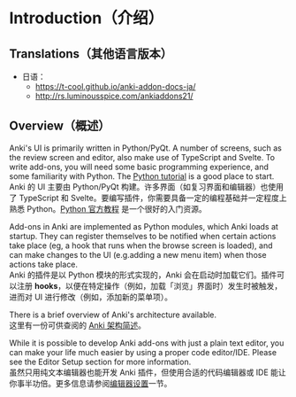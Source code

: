 # Introduction（介绍）

## Translations（其他语言版本）

- 日语：
  - <https://t-cool.github.io/anki-addon-docs-ja/>
  - <http://rs.luminousspice.com/ankiaddons21/>

## Overview（概述）

Anki's UI is primarily written in Python/PyQt. A number of screens, such as the review screen and editor, also make use of TypeScript and Svelte. To write add-ons, you will need some basic programming experience, and some familiarity with Python. The [Python tutorial](http://docs.python.org/tutorial/) is a good place to start.<br>
Anki 的 UI 主要由 Python/PyQt 构建。许多界面（如复习界面和编辑器）也使用了 TypeScript 和 Svelte。要编写插件，你需要具备一定的编程基础并一定程度上熟悉 Python。[Python 官方教程](http://docs.python.org/tutorial/) 是一个很好的入门资源。

Add-ons in Anki are implemented as Python modules, which Anki loads at startup. They can register themselves to be notified when certain actions take place (eg, a hook that runs when the browse screen is loaded), and can make changes to the UI (e.g.adding a new menu item) when those actions take place.<br>
Anki 的插件是以 Python 模块的形式实现的，Anki 会在启动时加载它们。插件可以注册 **hooks**，以便在特定操作（例如，加载「浏览」界面时）发生时被触发，进而对 UI 进行修改（例如，添加新的菜单项）。

There is a brief overview of Anki's architecture available.<br>
这里有一份可供查阅的 [Anki 架构简述](https://github.com/ankitects/anki/blob/main/docs/architecture.md)。

While it is possible to develop Anki add-ons with just a plain text editor, you can make your life much easier by using a proper code editor/IDE. Please see the Editor Setup section for more information.<br>
虽然只用纯文本编辑器也能开发 Anki 插件，但使用合适的代码编辑器或 IDE 能让你事半功倍。更多信息请参阅[编辑器设置](https://addon-docs.ankiweb.net/editor-setup.html)一节。